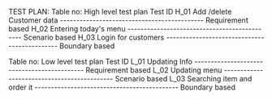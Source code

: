 TEST PLAN: 
Table no: High level test plan
Test ID	
H_01	Add /delete Customer data	  --------------------------------------------	 Requirement based
H_02	Entering today's menu       ---------------------------------------------	 Scenario based
H_03	Login for customers         ---------------------------------------------	 Boundary based



Table no: Low level test plan
Test ID	
L_01	Updating Info                --------------------------------------------	Requirement based
L_02	Updating menu                --------------------------------------------	Scenario based
L_03	Searching item and order it  --------------------------------------------	Boundary based
